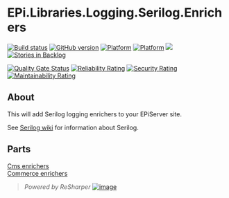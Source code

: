 # EPi.Libraries.Logging.Serilog.Enrichers

[![Build status](https://ci.appveyor.com/api/projects/status/dc0ds3aafwfui3a3/branch/master?svg=true)](https://ci.appveyor.com/project/jstemerdink/epi-libraries-logging-serilog/branch/master)
[![GitHub version](https://badge.fury.io/gh/jstemerdink%2FEPi.Libraries.Logging.Serilog.Enrichers.svg)](http://badge.fury.io/gh/jstemerdink%2FEPi.Libraries.Logging.Serilog.Enrichers)
[![Platform](https://img.shields.io/badge/platform-.NET%204.6.1-blue.svg?style=flat)](https://msdn.microsoft.com/en-us/library/w0x726c2%28v=vs.110%29.aspx)
[![Platform](https://img.shields.io/badge/EPiServer.Commerce-%2012.0.0-orange.svg?style=flat)](http://world.episerver.com/cms/)
![](https://img.shields.io/github/license/jstemerdink/EPi.Libraries.Logging.Serilog.Enrichers.svg)
[![Stories in Backlog](https://badge.waffle.io/jstemerdink/EPi.Libraries.Logging.Serilog.Enrichers.svg?label=enhancement&title=Backlog)](https://waffle.io/jstemerdink/EPi.Libraries.Logging.Serilog.Enrichers)

[![Quality Gate Status](https://sonarcloud.io/api/project_badges/measure?project=jstemerdink%3AEPi.Libraries.Logging.Serilog.Enrichers&metric=alert_status)](https://sonarcloud.io/dashboard?id=jstemerdink%3AEPi.Libraries.Logging.Serilog.Enrichers)
[![Reliability Rating](https://sonarcloud.io/api/project_badges/measure?project=jstemerdink%3AEPi.Libraries.Logging.Serilog.Enrichers&metric=reliability_rating)](https://sonarcloud.io/component_measures?id=jstemerdink%3AEPi.Libraries.Logging.Serilog.Enrichers&metric=reliability_rating)
[![Security Rating](https://sonarcloud.io/api/project_badges/measure?project=jstemerdink%3AEPi.Libraries.Logging.Serilog.Enrichers&metric=security_rating)](https://sonarcloud.io/component_measures?id=jstemerdink%3AEPi.Libraries.Logging.Serilog.Enrichers&metric=security_rating)
[![Maintainability Rating](https://sonarcloud.io/api/project_badges/measure?project=jstemerdink%3AEPi.Libraries.Logging.Serilog.Enrichers&metric=sqale_rating)](https://sonarcloud.io/component_measures?id=jstemerdink%3AEPi.Libraries.Logging.Serilog.Enrichers&metric=sqale_rating)


## About
This will add Serilog logging enrichers to your EPiServer site.

See [Serilog wiki](https://github.com/serilog/serilog/wiki/) for information about Serilog.

## Parts
[Cms enrichers](EPi.Libraries.Logging.Serilog.Enrichers.Cms/README.md)  
[Commerce enrichers](EPi.Libraries.Logging.Serilog.Enrichers.Commerce/README.md)  


> *Powered by ReSharper*
> [![image](https://i0.wp.com/jstemerdink.files.wordpress.com/2017/08/logo_resharper.png)](http://jetbrains.com)